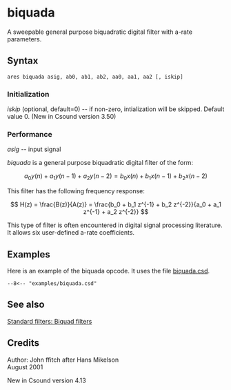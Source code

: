 <!--
id:biquada
category:Signal Modifiers:Standard Filters
-->
# biquada
A sweepable general purpose biquadratic digital filter with a-rate parameters.

## Syntax
``` csound-orc
ares biquada asig, ab0, ab1, ab2, aa0, aa1, aa2 [, iskip]
```

### Initialization

_iskip_ (optional, default=0) -- if non-zero, intialization will be skipped. Default value 0. (New in Csound version 3.50)

### Performance

_asig_ -- input signal

_biquada_ is a general purpose biquadratic digital filter of the form:

$$
a_0 y(n) + a_1 y(n-1) + a_2 y(n-2) = b_0 x(n) + b_1 x(n-1) + b_2 x(n-2)
$$

This filter has the following frequency response:

$$
H(z) = \frac{B(z)}{A(z)} = \frac{b_0 + b_1 z^{-1} + b_2 z^{-2}}{a_0 + a_1 z^{-1} + a_2 z^{-2}}
$$

This type of filter is often encountered in digital signal processing literature. It allows six user-defined a-rate coefficients.

## Examples

Here is an example of the biquada opcode. It uses the file
[biquada.csd](../../examples/biquada.csd).

``` csound-csd title="Example of the biquada opcode." linenums="1"
--8<-- "examples/biquada.csd"
```

## See also

[Standard filters: Biquad filters](../../sigmod/standard)

## Credits

Author: John ffitch after Hans Mikelson<br>
August 2001<br>

New in Csound version 4.13
